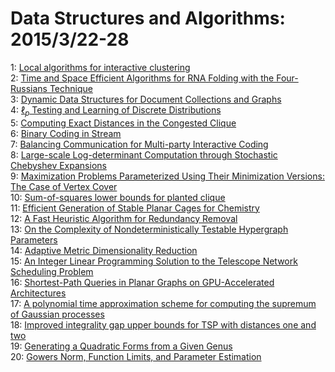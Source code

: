 # Data Structures and Algorithms: 2015/3/22-28  
1: [Local algorithms for interactive clustering](https://doi.org/10.48550/arXiv.1312.6724)  
2: [Time and Space Efficient Algorithms for RNA Folding with the  Four-Russians Technique](https://doi.org/10.48550/arXiv.1503.05670)  
3: [Dynamic Data Structures for Document Collections and Graphs](https://doi.org/10.48550/arXiv.1503.05977)  
4: [$\ell_p$ Testing and Learning of Discrete Distributions](https://doi.org/10.48550/arXiv.1412.2314)  
5: [Computing Exact Distances in the Congested Clique](https://doi.org/10.48550/arXiv.1412.2667)  
6: [Binary Coding in Stream](https://doi.org/10.48550/arXiv.1503.06271)  
7: [Balancing Communication for Multi-party Interactive Coding](https://doi.org/10.48550/arXiv.1503.06381)  
8: [Large-scale Log-determinant Computation through Stochastic Chebyshev  Expansions](https://doi.org/10.48550/arXiv.1503.06394)  
9: [Maximization Problems Parameterized Using Their Minimization Versions:  The Case of Vertex Cover](https://doi.org/10.48550/arXiv.1503.06438)  
10: [Sum-of-squares lower bounds for planted clique](https://doi.org/10.48550/arXiv.1503.06447)  
11: [Efficient Generation of Stable Planar Cages for Chemistry](https://doi.org/10.48550/arXiv.1503.06610)  
12: [A Fast Heuristic Algorithm for Redundancy Removal](https://doi.org/10.48550/arXiv.1503.06632)  
13: [On the Complexity of Nondeterministically Testable Hypergraph Parameters](https://doi.org/10.48550/arXiv.1503.07093)  
14: [Adaptive Metric Dimensionality Reduction](https://doi.org/10.48550/arXiv.1302.2752)  
15: [An Integer Linear Programming Solution to the Telescope Network  Scheduling Problem](https://doi.org/10.48550/arXiv.1503.07170)  
16: [Shortest-Path Queries in Planar Graphs on GPU-Accelerated Architectures](https://doi.org/10.48550/arXiv.1503.07192)  
17: [A polynomial time approximation scheme for computing the supremum of  Gaussian processes](https://doi.org/10.48550/arXiv.1202.4970)  
18: [Improved integrality gap upper bounds for TSP with distances one and two](https://doi.org/10.48550/arXiv.1312.2502)  
19: [Generating a Quadratic Forms from a Given Genus](https://doi.org/10.48550/arXiv.1409.6913)  
20: [Gowers Norm, Function Limits, and Parameter Estimation](https://doi.org/10.48550/arXiv.1410.5053)  